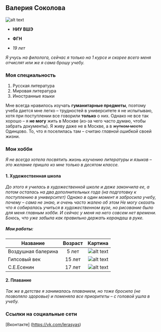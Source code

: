 ## Валерия Соколова
![alt text](https://github.com/lerasyas/hw1/blob/master/images/RcjaCb_26bU.jpg)

* __НИУ ВШЭ__

- **ФГН**

+ *19 лет*

*Я учусь на филолога, сейчас я только на 1 курсе и скорее всего меня отчислят или же я сама брошу учебу.*

### Моя специальность 
1. Русская литература
2. Мировая литература
3. Иностранные языки

Мне всегда нравилось изучать **гуманитарные предметы**, поэтому учеба дается мне легко – трудностей в университете я не испытываю, хотя при поступлении все говорили **только** о них. Однако не все так хорошо – я **не могу** жить в Москве (из-за чего часто думаю, чтобы забрать документы). Я живу даже не в Москве, а в ~~жутком месте~~ Одинцово. То, что я поселилась там – считаю _главной ошибкой_ своей жизни. 

### Мои хобби

*Я не всегда хотела посвятить жизнь изучению литературы и языков – это желание пришло ко мне только в десятом классе.*

#### 1. Художественная школа
*До этого я училась в художественной школе и даже закончила ее, а потом осталась на два дополнительных года (на подготовку к поступлению в университет)
Однако в один момент я забросила учебу, почему – сама не знаю, и очень часто жалею об этом
Не могу сказать что я собиралась учиться в художественном вузе, но рисование было для меня главным хобби. И сейчас у меня на него совсем нет времени. Боюсь, что уже забыла как правильно держать карандаш в руке.*
##### Мои работы: 
| Название           | Возраст       | Картина  |
| ------------------ |:-------------:| --------:|
| Воздушная балерина | 5 лет         |  ![alt text](https://github.com/lerasyas/hw1/blob/master/images/cyfLI-nLwEg.jpg)   |
| Гипсовый век       | 15 лет        |  ![alt text](https://github.com/lerasyas/hw1/blob/master/images/jBrU08loghs.jpg)|
| С.Е.Есенин         | 17 лет        |  ![alt text](https://github.com/lerasyas/hw1/blob/master/images/FQbW2T1ia_0.jpg) |


#### 2. Плавание
*Так же в детстве я занималась плаванием, но тоже бросила (не позволяло здоровье) и поменяла все приоритеты – с головой ушла в учебу.*

### Ссылки на социальные сети

[Вконтакте] (https://vk.com/lerasyas)